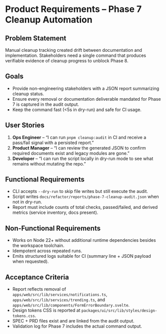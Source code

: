 # Product Requirements – Phase 7 Cleanup Automation

## Problem Statement
Manual cleanup tracking created drift between documentation and implementation. Stakeholders need a single command that produces verifiable evidence of cleanup progress to unblock Phase 8.

## Goals
- Provide non-engineering stakeholders with a JSON report summarizing cleanup status.
- Ensure every removal or documentation deliverable mandated for Phase 7 is captured in the audit output.
- Keep the command fast (<5s in dry-run) and safe for CI usage.

## User Stories
1. **Ops Engineer** – “I can run `pnpm cleanup:audit` in CI and receive a pass/fail signal with a persisted report.”
2. **Product Manager** – “I can review the generated JSON to confirm required documents exist and legacy modules are gone.”
3. **Developer** – “I can run the script locally in dry-run mode to see what remains without mutating the repo.”

## Functional Requirements
- CLI accepts `--dry-run` to skip file writes but still execute the audit.
- Script writes `docs/refactor/reports/phase-7-cleanup-audit.json` when not in dry-run.
- Report must include counts of total checks, passed/failed, and derived metrics (service inventory, docs present).

## Non-Functional Requirements
- Works on Node 22+ without additional runtime dependencies besides the workspace toolchain.
- Idempotent across repeated runs.
- Emits structured logs suitable for CI (summary line + JSON payload when requested).

## Acceptance Criteria
- Report reflects removal of `apps/web/src/lib/services/notifications.ts`, `apps/web/src/lib/services/trending.ts`, and `apps/web/src/lib/components/FormErrorBoundary.svelte`.
- Design tokens CSS is reported at `packages/ui/src/lib/styles/design-tokens.css`.
- SPEC + PRD files exist and are linked from the audit output.
- Validation log for Phase 7 includes the actual command output.
